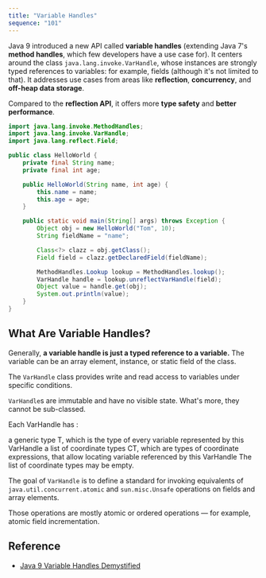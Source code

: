 ```yaml
---
title: "Variable Handles"
sequence: "101"
---
```


Java 9 introduced a new API called **variable handles**
(extending Java 7's **method handles**, which few developers have a use case for).
It centers around the class `java.lang.invoke.VarHandle`,
whose instances are strongly typed references to variables:
for example, fields (although it's not limited to that).
It addresses use cases from areas like **reflection**, **concurrency**, and **off-heap data storage**.

Compared to the **reflection API**, it offers more **type safety** and **better performance**.

```java
import java.lang.invoke.MethodHandles;
import java.lang.invoke.VarHandle;
import java.lang.reflect.Field;

public class HelloWorld {
    private final String name;
    private final int age;

    public HelloWorld(String name, int age) {
        this.name = name;
        this.age = age;
    }

    public static void main(String[] args) throws Exception {
        Object obj = new HelloWorld("Tom", 10);
        String fieldName = "name";

        Class<?> clazz = obj.getClass();
        Field field = clazz.getDeclaredField(fieldName);

        MethodHandles.Lookup lookup = MethodHandles.lookup();
        VarHandle handle = lookup.unreflectVarHandle(field);
        Object value = handle.get(obj);
        System.out.println(value);
    }
}
```

## What Are Variable Handles?

Generally, **a variable handle is just a typed reference to a variable.**
The variable can be an array element, instance, or static field of the class.

The `VarHandle` class provides write and read access to variables under specific conditions.

`VarHandle`s are immutable and have no visible state. What's more, they cannot be sub-classed.

Each VarHandle has :

a generic type T, which is the type of every variable represented by this VarHandle
a list of coordinate types CT, which are types of coordinate expressions, that allow locating variable referenced by this VarHandle
The list of coordinate types may be empty.

The goal of `VarHandle` is to define a standard for invoking equivalents of `java.util.concurrent.atomic` and
`sun.misc.Unsafe` operations on fields and array elements.

Those operations are mostly atomic or ordered operations — for example, atomic field incrementation.

## Reference

- [Java 9 Variable Handles Demystified](https://www.baeldung.com/java-variable-handles)
